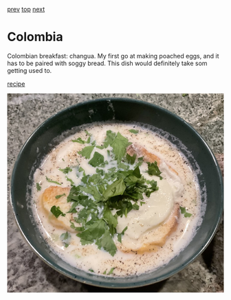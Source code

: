 [prev](china.md)
[top](../index.md)
[next](comoros.md)
# Colombia

Colombian breakfast: changua. My first go at making poached eggs, and
it has to be paired with soggy bread. This dish would definitely take
som getting used to.

[recipe](https://www.unacolombianaencalifornia.com/2020/09/changua-colombian-breakfast-soup/)

![Changua](images/colombia.jpeg)
